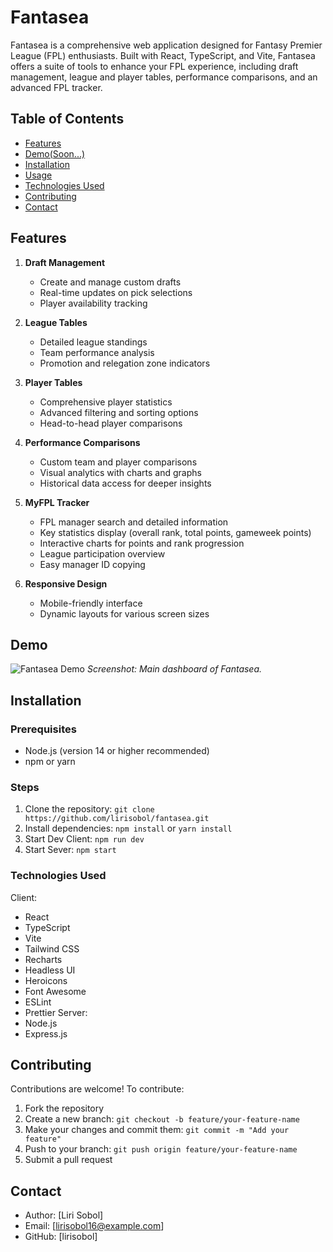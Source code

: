 # Fantasea

Fantasea is a comprehensive web application designed for Fantasy Premier League (FPL) enthusiasts. Built with React, TypeScript, and Vite, Fantasea offers a suite of tools to enhance your FPL experience, including draft management, league and player tables, performance comparisons, and an advanced FPL tracker.

## Table of Contents
- [Features](#features)
- [Demo(Soon...)](#demo)
- [Installation](#installation)
- [Usage](#usage)
- [Technologies Used](#technologies-used)
- [Contributing](#contributing)
- [Contact](#contact)

## Features

1. **Draft Management**
   - Create and manage custom drafts
   - Real-time updates on pick selections
   - Player availability tracking

2. **League Tables**
   - Detailed league standings
   - Team performance analysis
   - Promotion and relegation zone indicators

3. **Player Tables**
   - Comprehensive player statistics
   - Advanced filtering and sorting options
   - Head-to-head player comparisons

4. **Performance Comparisons**
   - Custom team and player comparisons
   - Visual analytics with charts and graphs
   - Historical data access for deeper insights

5. **MyFPL Tracker**
   - FPL manager search and detailed information
   - Key statistics display (overall rank, total points, gameweek points)
   - Interactive charts for points and rank progression
   - League participation overview
   - Easy manager ID copying

6. **Responsive Design**
   - Mobile-friendly interface
   - Dynamic layouts for various screen sizes

## Demo

![Fantasea Demo](https://i.imgur.com/VcN5wRn.png)
_Screenshot: Main dashboard of Fantasea._


## Installation

### Prerequisites
- Node.js (version 14 or higher recommended)
- npm or yarn

### Steps

1. Clone the repository:
   `git clone https://github.com/lirisobol/fantasea.git`
2. Install dependencies:
   `npm install`
   or
   `yarn install`
3. Start Dev Client:
   `npm run dev`
4. Start Sever:
   `npm start`

### Technologies Used
Client:
  - React
  - TypeScript
  - Vite
  - Tailwind CSS
  - Recharts
  - Headless UI
  - Heroicons
  - Font Awesome
  - ESLint
  - Prettier
Server:
  - Node.js
  - Express.js
## Contributing

Contributions are welcome! To contribute:

1. Fork the repository
2. Create a new branch: `git checkout -b feature/your-feature-name`
3. Make your changes and commit them: `git commit -m "Add your feature"`
4. Push to your branch: `git push origin feature/your-feature-name`
5. Submit a pull request


## Contact

- Author: [Liri Sobol]
- Email: [lirisobol16@example.com]
- GitHub: [lirisobol]
